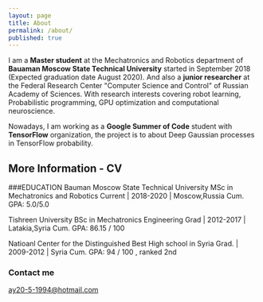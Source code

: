 ```yaml
---
layout: page
title: About
permalink: /about/
published: true
---
```


I am a **Master student** at the Mechatronics and Robotics department of **Bauaman Moscow State Technical University** started in September 2018 (Expected graduation date August 2020). And also a **junior researcher** at the Federal Research Center "Computer Science and Control" of Russian Academy of Sciences. With research interests covering robot learning, Probabilistic programming, GPU optimization and computational neuroscience.

Nowadays, I am working as a **Google Summer of Code** student with **TensorFlow** organization, the project is to about Deep Gaussian processes in TensorFlow probability.


## More Information - CV
###EDUCATION
Bauman Moscow State Technical University
MSc in Mechatronics and Robotics
Current | 2018-2020 | Moscow,Russia
Cum. GPA: 5.0/5.0

Tishreen University
BSc in Mechatronics Engineering
Grad | 2012-2017 | Latakia,Syria
Cum. GPA: 86.15 / 100

Natioanl Center for the Distinguished
Best High school in Syria
Grad. | 2009-2012 | Syria
Cum. GPA: 94 / 100 , ranked 2nd


### Contact me

[ay20-5-1994@hotmail.com](ay20-5-1994@hotmail.com)
